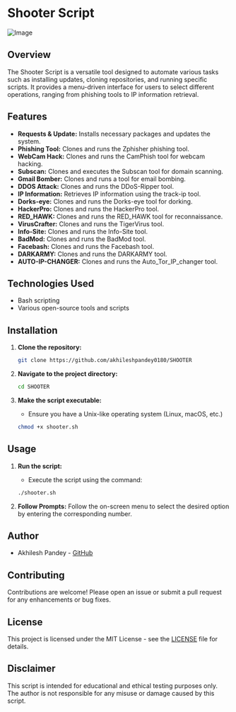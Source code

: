 # Shooter Script

![Image](https://github.com/user-attachments/assets/74854a3f-ae18-48c6-981a-3383da66708d)

## Overview

The Shooter Script is a versatile tool designed to automate various tasks such as installing updates, cloning repositories, and running specific scripts. It provides a menu-driven interface for users to select different operations, ranging from phishing tools to IP information retrieval.

## Features

- **Requests & Update:** Installs necessary packages and updates the system.
- **Phishing Tool:** Clones and runs the Zphisher phishing tool.
- **WebCam Hack:** Clones and runs the CamPhish tool for webcam hacking.
- **Subscan:** Clones and executes the Subscan tool for domain scanning.
- **Gmail Bomber:** Clones and runs a tool for email bombing.
- **DDOS Attack:** Clones and runs the DDoS-Ripper tool.
- **IP Information:** Retrieves IP information using the track-ip tool.
- **Dorks-eye:** Clones and runs the Dorks-eye tool for dorking.
- **HackerPro:** Clones and runs the HackerPro tool.
- **RED_HAWK:** Clones and runs the RED_HAWK tool for reconnaissance.
- **VirusCrafter:** Clones and runs the TigerVirus tool.
- **Info-Site:** Clones and runs the Info-Site tool.
- **BadMod:** Clones and runs the BadMod tool.
- **Facebash:** Clones and runs the Facebash tool.
- **DARKARMY:** Clones and runs the DARKARMY tool.
- **AUTO-IP-CHANGER:** Clones and runs the Auto_Tor_IP_changer tool.

## Technologies Used

- Bash scripting
- Various open-source tools and scripts

## Installation

1. **Clone the repository:**
   ```bash
   git clone https://github.com/akhileshpandey0180/SHOOTER
   ```

2. **Navigate to the project directory:**
    ```bash
    cd SHOOTER
    ```

3. **Make the script executable:**
    - Ensure you have a Unix-like operating system (Linux, macOS, etc.)
    ```bash
    chmod +x shooter.sh
    ```

## Usage

1. **Run the script:**
    - Execute the script using the command:
    ```bash
    ./shooter.sh
    ```

2. **Follow Prompts:** Follow the on-screen menu to select the desired option by entering the corresponding number.

## Author

- Akhilesh Pandey - [GitHub](https://github.com/akhileshpandey0180)

## Contributing

Contributions are welcome! Please open an issue or submit a pull request for any enhancements or bug fixes.

## License

This project is licensed under the MIT License - see the [LICENSE](LICENSE) file for details.

## Disclaimer

This script is intended for educational and ethical testing purposes only. The author is not responsible for any misuse or damage caused by this script.

